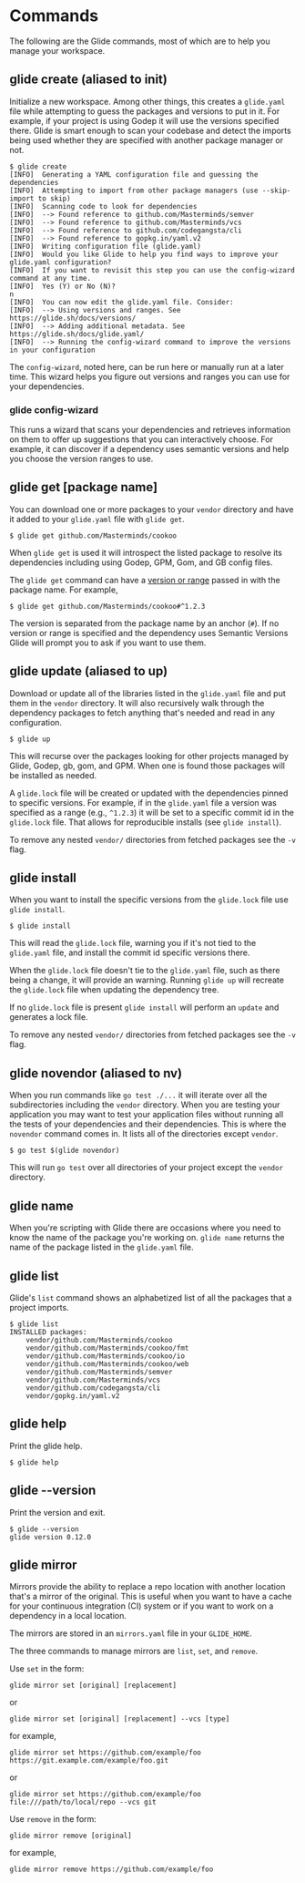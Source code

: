 # Commands

The following are the Glide commands, most of which are to help you manage your workspace.

## glide create (aliased to init)

Initialize a new workspace. Among other things, this creates a `glide.yaml` file
while attempting to guess the packages and versions to put in it. For example,
if your project is using Godep it will use the versions specified there. Glide
is smart enough to scan your codebase and detect the imports being used whether
they are specified with another package manager or not.

    $ glide create
    [INFO]	Generating a YAML configuration file and guessing the dependencies
    [INFO]	Attempting to import from other package managers (use --skip-import to skip)
    [INFO]	Scanning code to look for dependencies
    [INFO]	--> Found reference to github.com/Masterminds/semver
    [INFO]	--> Found reference to github.com/Masterminds/vcs
    [INFO]	--> Found reference to github.com/codegangsta/cli
    [INFO]	--> Found reference to gopkg.in/yaml.v2
    [INFO]	Writing configuration file (glide.yaml)
    [INFO]	Would you like Glide to help you find ways to improve your glide.yaml configuration?
    [INFO]	If you want to revisit this step you can use the config-wizard command at any time.
    [INFO]	Yes (Y) or No (N)?
    n
    [INFO]	You can now edit the glide.yaml file. Consider:
    [INFO]	--> Using versions and ranges. See https://glide.sh/docs/versions/
    [INFO]	--> Adding additional metadata. See https://glide.sh/docs/glide.yaml/
    [INFO]	--> Running the config-wizard command to improve the versions in your configuration

The `config-wizard`, noted here, can be run here or manually run at a later time.
This wizard helps you figure out versions and ranges you can use for your
dependencies.

### glide config-wizard

This runs a wizard that scans your dependencies and retrieves information on them
to offer up suggestions that you can interactively choose. For example, it can
discover if a dependency uses semantic versions and help you choose the version
ranges to use.

## glide get [package name]

You can download one or more packages to your `vendor` directory and have it added to your
`glide.yaml` file with `glide get`.

    $ glide get github.com/Masterminds/cookoo

When `glide get` is used it will introspect the listed package to resolve its dependencies including using Godep, GPM, Gom, and GB config files.

The `glide get` command can have a [version or range](versions.md) passed in with the package name. For example,

    $ glide get github.com/Masterminds/cookoo#^1.2.3

The version is separated from the package name by an anchor (`#`). If no version or range is specified and the dependency uses Semantic Versions Glide will prompt you to ask if you want to use them.

## glide update (aliased to up)

Download or update all of the libraries listed in the `glide.yaml` file and put
them in the `vendor` directory. It will also recursively walk through the
dependency packages to fetch anything that's needed and read in any configuration.

    $ glide up

This will recurse over the packages looking for other projects managed by Glide,
Godep, gb, gom, and GPM. When one is found those packages will be installed as needed.

A `glide.lock` file will be created or updated with the dependencies pinned to
specific versions. For example, if in the `glide.yaml` file a version was
specified as a range (e.g., `^1.2.3`) it will be set to a specific commit id in
the `glide.lock` file. That allows for reproducible installs (see `glide install`).

To remove any nested `vendor/` directories from fetched packages see the `-v` flag.

## glide install

When you want to install the specific versions from the `glide.lock` file use `glide install`.

    $ glide install

This will read the `glide.lock` file, warning you if it's not tied to the `glide.yaml` file, and install the commit id specific versions there.

When the `glide.lock` file doesn't tie to the `glide.yaml` file, such as there being a change, it will provide an warning. Running `glide up` will recreate the `glide.lock` file when updating the dependency tree.

If no `glide.lock` file is present `glide install` will perform an `update` and generates a lock file.

To remove any nested `vendor/` directories from fetched packages see the `-v` flag.

## glide novendor (aliased to nv)

When you run commands like `go test ./...` it will iterate over all the subdirectories including the `vendor` directory. When you are testing your application you may want to test your application files without running all the tests of your dependencies and their dependencies. This is where the `novendor` command comes in. It lists all of the directories except `vendor`.

    $ go test $(glide novendor)

This will run `go test` over all directories of your project except the `vendor` directory.

## glide name

When you're scripting with Glide there are occasions where you need to know the name of the package you're working on. `glide name` returns the name of the package listed in the `glide.yaml` file.

## glide list

Glide's `list` command shows an alphabetized list of all the packages that a project imports.

    $ glide list
    INSTALLED packages:
    	vendor/github.com/Masterminds/cookoo
    	vendor/github.com/Masterminds/cookoo/fmt
    	vendor/github.com/Masterminds/cookoo/io
    	vendor/github.com/Masterminds/cookoo/web
    	vendor/github.com/Masterminds/semver
    	vendor/github.com/Masterminds/vcs
    	vendor/github.com/codegangsta/cli
    	vendor/gopkg.in/yaml.v2

## glide help

Print the glide help.

    $ glide help

## glide --version

Print the version and exit.

    $ glide --version
    glide version 0.12.0

## glide mirror

Mirrors provide the ability to replace a repo location with
another location that's a mirror of the original. This is useful when you want
to have a cache for your continuous integration (CI) system or if you want to
work on a dependency in a local location.

The mirrors are stored in an `mirrors.yaml` file in your `GLIDE_HOME`.

The three commands to manage mirrors are `list`, `set`, and `remove`.

Use `set` in the form:

    glide mirror set [original] [replacement]

or

    glide mirror set [original] [replacement] --vcs [type]

for example,

    glide mirror set https://github.com/example/foo https://git.example.com/example/foo.git

or

    glide mirror set https://github.com/example/foo file:///path/to/local/repo --vcs git

Use `remove` in the form:

    glide mirror remove [original]

for example,

    glide mirror remove https://github.com/example/foo
